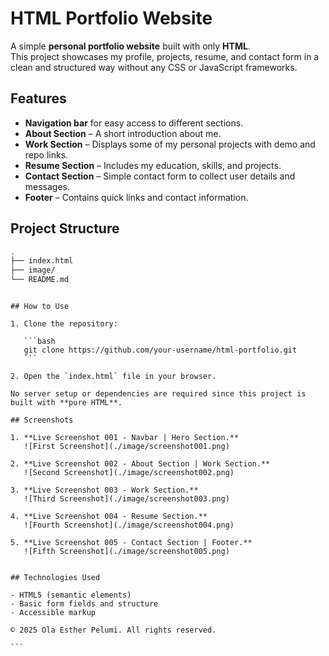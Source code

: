 # HTML Portfolio Website

A simple **personal portfolio website** built with only **HTML**.  
This project showcases my profile, projects, resume, and contact form in a clean and structured way without any CSS or JavaScript frameworks.

## Features

- **Navigation bar** for easy access to different sections.
- **About Section** – A short introduction about me.
- **Work Section** – Displays some of my personal projects with demo and repo links.
- **Resume Section** – Includes my education, skills, and projects.
- **Contact Section** – Simple contact form to collect user details and messages.
- **Footer** – Contains quick links and contact information.

## Project Structure

```bash
.
├── index.html
├── image/
└── README.md
```

````

## How to Use

1. Clone the repository:

   ```bash
   git clone https://github.com/your-username/html-portfolio.git
   ```

2. Open the `index.html` file in your browser.

No server setup or dependencies are required since this project is built with **pure HTML**.

## Screenshots

1. **Live Screenshot 001 - Navbar | Hero Section.**  
   ![First Screenshot](./image/screenshot001.png)

2. **Live Screenshot 002 - About Section | Work Section.**  
   ![Second Screenshot](./image/screenshot002.png)

3. **Live Screenshot 003 - Work Section.**  
   ![Third Screenshot](./image/screenshot003.png)

4. **Live Screenshot 004 - Resume Section.**  
   ![Fourth Screenshot](./image/screenshot004.png)

5. **Live Screenshot 005 - Contact Section | Footer.**  
   ![Fifth Screenshot](./image/screenshot005.png)


## Technologies Used

- HTML5 (semantic elements)
- Basic form fields and structure
- Accessible markup

© 2025 Ola Esther Pelumi. All rights reserved.

```
````
